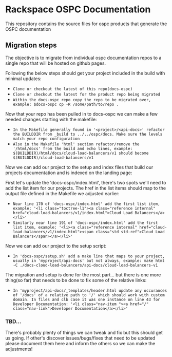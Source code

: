 # Rackspace OSPC Documentation

This repository contains the source files for ospc products that generate the OSPC documentation


## Migration steps
The objective is to migrate from individual ospc documentation repos to a single repo that will be hosted on github pages.

Following the below steps should get your project included in the build with minimal updates:

* `Clone or checkout the latest of this repo(docs-ospc)`
* `Clone or checkout the latest for the product repo being migrated`
* `Within the docs-ospc repo copy the repo to be migrated over, example: $docs-ospc cp -R /some/path/to/repo .`

Now that your repo has been pulled in to docs-ospc we can make a few needed changes starting with the makefile:

* `In the Makefile generally found in '<project>/<api-docs>' refactor the BUILDDIR from _build to ../../ospc/docs. Make sure the levels match your repo configuration`
* `Also in the Makefile 'html' section refactor/remove the '/html/docs' from the build and echo lines, example: $(BUILDDIR)/html/docs/cloud-load-balancers/v1 should become $(BUILDDIR)/cloud-load-balancers/v1`

Now we can add our project to the setup and index files that build our projects documentation and is indexed on the landing page:

First let's update the 'docs-ospc/index.html', there's two spots we'll need to add the list item for our projects. 
The href in the list items should map to the output file defined in the Makefile we adjusted earlier:
* `Near line 170 of 'docs-ospc/index.html' add the first list item, example: '<li class="toctree-l1"><a class="reference internal" href="cloud-load-balancers/v1/index.html">Cloud Load Balancers</a></li>'`
* `Similarly near line 191 of 'docs-ospc/index.html' add the first list item, example: '<li><a class="reference internal" href="cloud-load-balancers/v1/index.html"><span class="std std-ref">Cloud Load Balancers</span></a></li>'`

Now we can add our project to the setup script:
* `In 'docs-ospc/setup.sh' add a make line that maps to your project, usually in 'myproject/api-docs' but not always, example: make html -C ./docs-cloud-load-balancers/api-docs/cloud-load-balancers-v1`

The migration and setup is done for the most part... but there is one more thing(so far) that needs to be done to fix some of the relative links:
* `In 'myproject/api-docs/_templates/header.html update any occurances of '/docs' of a relative path to '/' which should work with custom domain. In files and clb case it was one instance on line 43 for Developer Documentation: '<li class="nav-item "><a href="/" class="nav-link">Developer Documentation</a></li>'`


### TBD...

There's probably plenty of things we can tweak and fix but this should get us going. If other's discover issues/bugs/fixes 
that need to be updated please document them here and inform the others so we can make the adjustments! 

